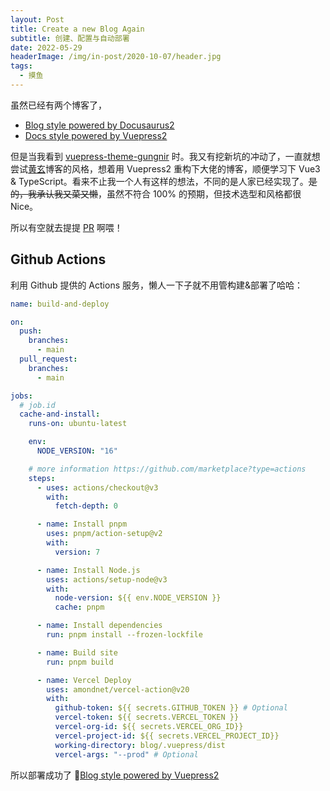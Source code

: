 ```yaml
---
layout: Post
title: Create a new Blog Again
subtitle: 创建、配置与自动部署
date: 2022-05-29
headerImage: /img/in-post/2020-10-07/header.jpg
tags:
  - 摸鱼
---
```


虽然已经有两个博客了，

- [Blog style powered by Docusaurus2](https://13pro.vercel.app/)
- [Docs style powered by Vuepress2](https://13press.vercel.app/)

但是当我看到 [vuepress-theme-gungnir](https://v2-vuepress-theme-gungnir.vercel.app/) 时。我又有挖新坑的冲动了，一直就想尝试[黄玄](http://huangxuan.me/)博客的风格，想着用 Vuepress2 重构下大佬的博客，顺便学习下 Vue3 & TypeScript。看来不止我一个人有这样的想法，不同的是人家已经实现了。~~是的，我承认我又菜又懒~~，虽然不符合 100% 的预期，但技术选型和风格都很 Nice。

所以有空就去提提 [PR](https://github.com/Renovamen/vuepress-theme-gungnir/issues) 啊喂！

## Github Actions

利用 Github 提供的 Actions 服务，懒人一下子就不用管构建&部署了哈哈：

```yaml
name: build-and-deploy

on:
  push:
    branches:
      - main
  pull_request:
    branches:
      - main

jobs:
  # job.id
  cache-and-install:
    runs-on: ubuntu-latest

    env:
      NODE_VERSION: "16"

    # more information https://github.com/marketplace?type=actions
    steps:
      - uses: actions/checkout@v3
        with:
          fetch-depth: 0

      - name: Install pnpm
        uses: pnpm/action-setup@v2
        with:
          version: 7

      - name: Install Node.js
        uses: actions/setup-node@v3
        with:
          node-version: ${{ env.NODE_VERSION }}
          cache: pnpm

      - name: Install dependencies
        run: pnpm install --frozen-lockfile

      - name: Build site
        run: pnpm build

      - name: Vercel Deploy
        uses: amondnet/vercel-action@v20
        with:
          github-token: ${{ secrets.GITHUB_TOKEN }} # Optional
          vercel-token: ${{ secrets.VERCEL_TOKEN }}
          vercel-org-id: ${{ secrets.VERCEL_ORG_ID}}
          vercel-project-id: ${{ secrets.VERCEL_PROJECT_ID}}
          working-directory: blog/.vuepress/dist
          vercel-args: "--prod" # Optional
```

所以部署成功了 🎉[Blog style powered by Vuepress2](https://13blog.vercel.app/)
